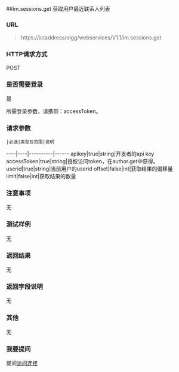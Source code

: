 ##im.sessions.get
获取用户最近联系人列表
### URL
>
>https://ictaddress/elgg/webservices/V1.1/im.sessions.get
>

### HTTP请求方式
POST
### 是否需要登录
是

所需登录参数，请携带：accessToken。

### 请求参数
    |必选|类型及范围|说明
----|----|----------|------
apikey|true|string|开发者的api key
accessToken|true|string|授权访问token，在author.get中获得。
userid|true|string|当前用户的userid
offset|false|int|获取结果的偏移量
limit|false|int|获取结果的数量
### 注意事项
无
### 测试样例
无
### 返回结果
无
### 返回字段说明
无
### 其他
无
### 我要提问
提问[访问连接](http://www.sipsys.com)

